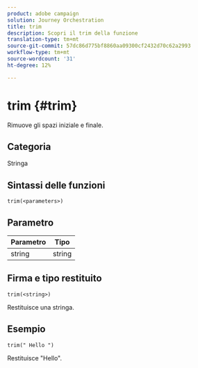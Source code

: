 ```yaml
---
product: adobe campaign
solution: Journey Orchestration
title: trim
description: Scopri il trim della funzione
translation-type: tm+mt
source-git-commit: 57dc86d775bf8860aa09300cf2432d70c62a2993
workflow-type: tm+mt
source-wordcount: '31'
ht-degree: 12%

---
```



# trim {#trim}

Rimuove gli spazi iniziale e finale.

## Categoria

Stringa

## Sintassi delle funzioni

`trim(<parameters>)`

## Parametro

| Parametro | Tipo |
|-----------|------------------|
| string | string |

## Firma e tipo restituito

`trim(<string>)`

Restituisce una stringa.

## Esempio

`trim(" Hello ")`

Restituisce &quot;Hello&quot;.
